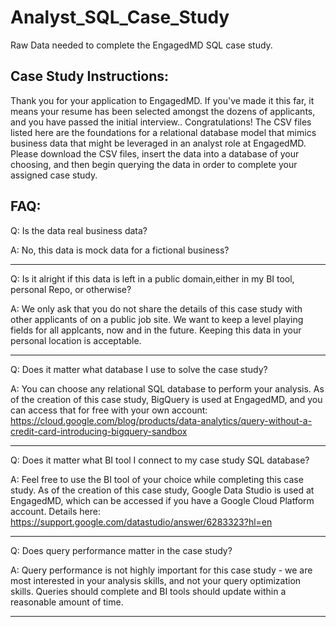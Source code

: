 # Analyst_SQL_Case_Study
Raw Data needed to complete the EngagedMD SQL case study.

## Case Study Instructions:
Thank you for your application to EngagedMD. If you've made it this far, it means your resume has been selected amongst the dozens of applicants, and you have passed the initial interview.. Congratulations! 
The CSV files listed here are the foundations for a relational database model that mimics business data that might be leveraged in an analyst role at EngagedMD. Please download the CSV files, insert the data into a database of your choosing, and then begin querying the data in order to complete your assigned case study.

## FAQ:

Q: Is the data real business data?

A: No, this data is mock data for a fictional business?
___

Q: Is it alright if this data is left in a public domain,either in my BI tool, personal Repo, or otherwise?

A: We only ask that you do not share the details of this case study with other applicants of on a public job site. We want to keep a level playing fields for all applcants, now and in the future. Keeping this data in your personal location is acceptable.
___

Q: Does it matter what database I use to solve the case study?

A: You can choose any relational SQL database to perform your analysis. As of the creation of this case study, BigQuery is used at EngagedMD, and you can access that for free with your own account: https://cloud.google.com/blog/products/data-analytics/query-without-a-credit-card-introducing-bigquery-sandbox
___

Q: Does it matter what BI tool I connect to my case study SQL database?

A: Feel free to use the BI tool of your choice while completing this case study. As of the creation of this case study, Google Data Studio is used at EngagedMD, which can be accessed if you have a Google Cloud Platform account. Details here: https://support.google.com/datastudio/answer/6283323?hl=en
___

Q: Does query performance matter in the case study?

A: Query performance is not highly important for this case study - we are most interested in your analysis skills, and not your query optimization skills. Queries should complete and BI tools should update within a reasonable amount of time.
___
